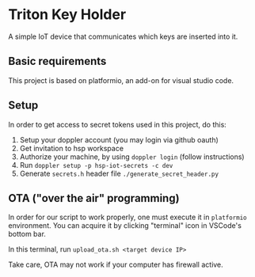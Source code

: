 # Triton Key Holder

A simple IoT device that communicates which keys are inserted into it.

## Basic requirements

This project is based on platformio, an add-on for visual studio code.

## Setup

In order to get access to secret tokens used in this project, do this:

1. Setup your doppler account (you may login via github oauth)
2. Get invitation to hsp workspace
3. Authorize your machine, by using `doppler login` (follow instructions)
4. Run `doppler setup -p hsp-iot-secrets -c dev`
5. Generate `secrets.h` header file `./generate_secret_header.py`

## OTA ("over the air" programming)

In order for our script to work properly, one must execute it in `platformio` environment. You can acquire it by clicking "terminal" icon in VSCode's bottom bar.

In this terminal, run `upload_ota.sh <target device IP>`

Take care, OTA may not work if your computer has firewall active.
